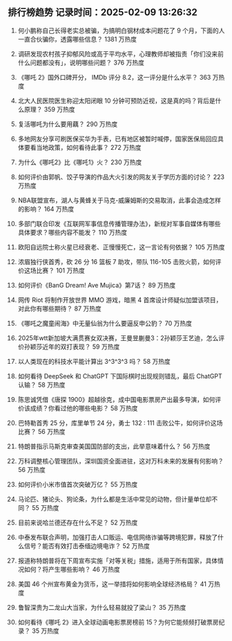 
## 排行榜趋势 记录时间：2025-02-09 13:26:32
  
  1. 何小鹏称自己长得老实总被骗，为搞明白钢材成本问题花了 9 个月，下面的人一直合伙骗你，透露哪些信息？ 1381 万热度
    
  2. 调研发现农村孩子抑郁风险或高于平均水平，心理教师却被指责「你们没来前什么问题都没有」，说明哪些问题？ 376 万热度
    
  3. 《哪吒 2》国外口碑开分， IMDb 评分 8.2，这一评分是什么水平？ 363 万热度
    
  4. 北大人民医院医生称迎太阳闭眼 10 分钟可预防近视，这是真的吗？背后是什么原理？ 359 万热度
    
  5. 复活哪吒为什么要用藕？ 290 万热度
    
  6. 多地网友分享可刷医保买华为手表，已有地区被暂时喊停，国家医保局回应具体要看当地政策，如何看待此事？ 272 万热度
    
  7. 为什么《哪吒2》比《哪吒1》火？ 230 万热度
    
  8. 如何评价由郭帆、饺子导演的作品大火引发的网友关于学历方面的讨论？ 223 万热度
    
  9. NBA联盟宣布，湖人与黄蜂关于马克-威廉姆斯的交易取消，此事会造成怎样的影响？ 164 万热度
    
  10. 多部门联合印发《互联网军事信息传播管理办法》，新规对军事自媒体有哪些具体要求？哪些内容不能发？ 110 万热度
    
  11. 欧阳自远院士称火星已经衰老、正慢慢死亡，这一言论有何依据？ 105 万热度
    
  12. 浓眉独行侠首秀，砍 26 分 16 篮板 7 助攻，带队 116-105 击败火箭，如何评价这场比赛？ 101 万热度
    
  13. 如何评价《BanG Dream! Ave Mujica》第7话？ 89 万热度
    
  14. 网传 Riot 将制作开放世界 MMO 游戏，暗黑 4 首席设计师疑似加盟该项目，对此你有哪些期待？ 87 万热度
    
  15. 《哪吒之魔童闹海》中无量仙翁为什么要逼反申公豹？ 70 万热度
    
  16. 2025年wtt新加坡大满贯赛女双决赛，王曼昱蒯曼3：2孙颖莎王艺迪，怎么评价孙颖莎近年的双打表现？ 59 万热度
    
  17. 以人类现在的科技水平能计算出 3^3^3^3 吗？ 58 万热度
    
  18. 如何看待 DeepSeek 和 ChatGPT 下国际棋时出现规则错乱，最后 ChatGPT 认输？ 58 万热度
    
  19. 陈思诚凭借《唐探 1900》超越徐克，成中国电影票房产出最多导演，如何评价该成绩？你看过他的哪些电影？ 58 万热度
    
  20. 巴特勒首秀 25 分，库里单节 24 分，勇士 132 : 111 击败公牛，如何评价这场比赛？ 56 万热度
    
  21. 特朗普指示马斯克审查美国国防部的支出，此举意味着什么？ 56 万热度
    
  22. 万科调整核心管理团队，深圳国资全面进驻，这对万科未来的发展有何影响？ 56 万热度
    
  23. 如何评价小米市值首次突破万亿？ 55 万热度
    
  24. 马论匹、猪论头、狗论条，为什么都是生活中常见的动物，但计量单位却不同？ 55 万热度
    
  25. 目前来说哈兰德还存在什么不足？ 52 万热度
    
  26. 中泰发布联合声明，加强打击人口贩运、电信网络诈骗等跨境犯罪，释放了什么信号？能否有效打击泰缅边境电诈？ 52 万热度
    
  27. 报道称特朗普将在下周宣布实施「对等关税」措施，适用于所有国家，具体情况如何？将产生哪些影响？ 46 万热度
    
  28. 美国 46 个州宣布黄金为货币，这一举措将如何影响全球经济格局？ 41 万热度
    
  29. 鲁智深贵为二龙山大当家，为什么轻易就投了梁山？ 35 万热度
    
  30. 如何看待《哪吒 2》进入全球动画电影票房榜前 15？为何它能频频打破票房纪录？ 35 万热度
    